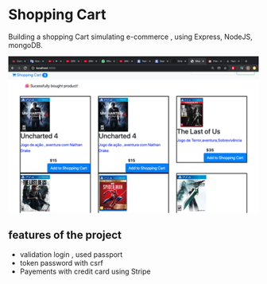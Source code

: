 # Shopping Cart
Building a shopping Cart simulating e-commerce , using Express, NodeJS, mongoDB.

![Home page](https://github.com/evandrotvc/Shopping-Cart/blob/master/img/home_page.png)

## features of the project
* validation login , used passport
* token password with csrf
* Payements with credit card using Stripe